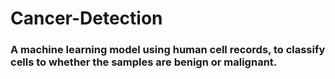 # Cancer-Detection

### A machine learning model using human cell records, to classify cells to whether the samples are benign or malignant.
